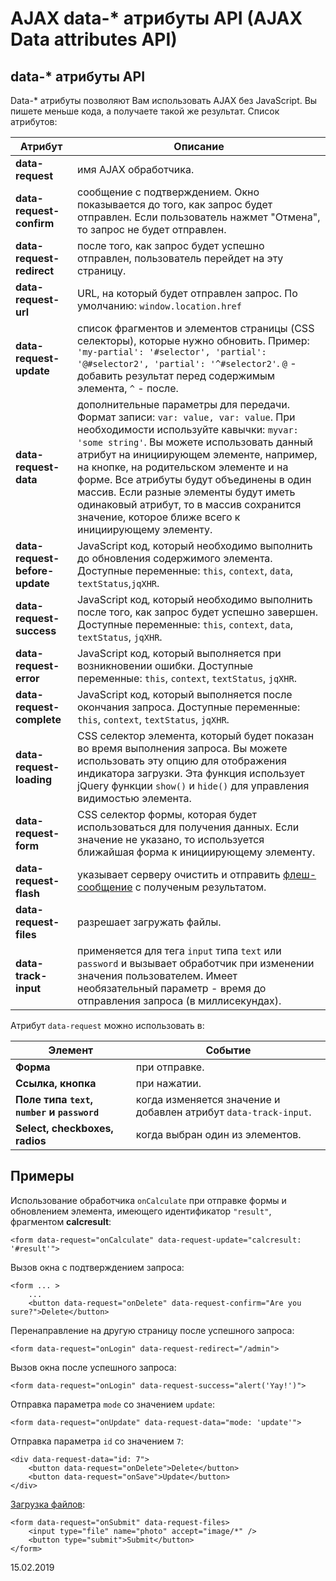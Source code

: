 # AJAX data-* атрибуты API (AJAX Data attributes API)

<a name="data-attributes" id="data-attributes" class="anchor"></a>
## data-* атрибуты API

Data-* атрибуты позволяют Вам использовать AJAX без JavaScript. Вы пишете меньше кода, а получаете такой же результат. Список атрибутов:


Атрибут | Описание
------------- | -------------
**data-request** | имя AJAX обработчика.
**data-request-confirm** | сообщение с подтверждением. Окно показывается до того, как запрос будет отправлен. Если пользователь нажмет "Отмена", то запрос не будет отправлен.
**data-request-redirect** | после того, как запрос будет успешно отправлен, пользователь перейдет на эту страницу.
**data-request-url** | URL, на который будет отправлен запрос. По умолчанию: `window.location.href`
**data-request-update** | список фрагментов и элементов страницы (CSS селекторы), которые нужно обновить. Пример: `'my-partial': '#selector', 'partial': '@#selector2', 'partial': '^#selector2'`. `@` - добавить результат перед содержимым элемента, `^` - после.
**data-request-data** | дополнительные параметры для передачи. Формат записи: `var: value, var: value`. При необходимости используйте кавычки: `myvar: 'some string'`. Вы можете использовать данный атрибут на инициирующем элементе, например, на кнопке, на родительском элементе и на форме. Все атрибуты будут объединены в один массив. Если разные элементы будут иметь одинаковый атрибут, то в массив сохранится значение, которое ближе всего к инициирующему элементу.
**data-request-before-update** | JavaScript код, который необходимо выполнить до обновления содержимого элемента. Доступные переменные: `this`, `context`, `data`, `textStatus`,`jqXHR`.
**data-request-success** | JavaScript код, который необходимо выполнить после того, как запрос будет успешно завершен. Доступные переменные: `this`, `context`, `data`, `textStatus`, `jqXHR`.
**data-request-error** | JavaScript код, который выполняется при возникновении ошибки. Доступные переменные: `this`, `context`, `textStatus`, `jqXHR`.
**data-request-complete** | JavaScript код, который выполняется после окончания запроса. Доступные переменные: `this`, `context`, `textStatus`, `jqXHR`.
**data-request-loading** | CSS селектор элемента, который будет показан во время выполнения запроса. Вы можете использовать эту опцию для отображения индикатора загрузки. Эта функция использует jQuery функции `show()` и `hide()` для управления видимостью элемента.
**data-request-form** | CSS селектор формы, которая будет использоваться для получения данных. Если значение не указано, то используется ближайшая форма к инициирующему элементу.
**data-request-flash** | указывает серверу очистить и отправить [флеш-сообщение](./ajax-extras#ajax-flash) с полученым результатом.
**data-request-files** | разрешает загружать файлы.
**data-track-input** | применяется для тега `input` типа `text` или `password` и вызывает обработчик при изменении значения пользователем. Имеет необязательный параметр - время до отправления запроса (в миллисекундах).

Атрибут `data-request` можно использовать в:

Элемент | Событие
------------- | -------------
**Форма** | при отправке.
**Ссылка, кнопка** | при нажатии.
**Поле типа `text`, `number` и `password`** | когда изменяется значение и добавлен атрибут `data-track-input`.
**Select, checkboxes, radios** | когда выбран один из элементов.

<a name="data-attribute-examples" id="data-attribute-examples" class="anchor"></a>
## Примеры

Использование обработчика `onCalculate` при отправке формы и обновлением элемента, имеющего идентификатор `"result"`, фрагментом **calcresult**:

    <form data-request="onCalculate" data-request-update="calcresult: '#result'">

Вызов окна с подтверждением запроса:

    <form ... >
        ...
        <button data-request="onDelete" data-request-confirm="Are you sure?">Delete</button>

Перенаправление на другую страницу после успешного запроса:

    <form data-request="onLogin" data-request-redirect="/admin">

Вызов окна после успешного запроса:

    <form data-request="onLogin" data-request-success="alert('Yay!')">

Отправка параметра `mode` со значением `update`:

    <form data-request="onUpdate" data-request-data="mode: 'update'">

Отправка параметра `id` со значением `7`:

    <div data-request-data="id: 7">
        <button data-request="onDelete">Delete</button>
        <button data-request="onSave">Update</button>
    </div>

[Загрузка файлов](./services-request-input#files):

    <form data-request="onSubmit" data-request-files>
        <input type="file" name="photo" accept="image/*" />
        <button type="submit">Submit</button>
    </form>

15.02.2019
